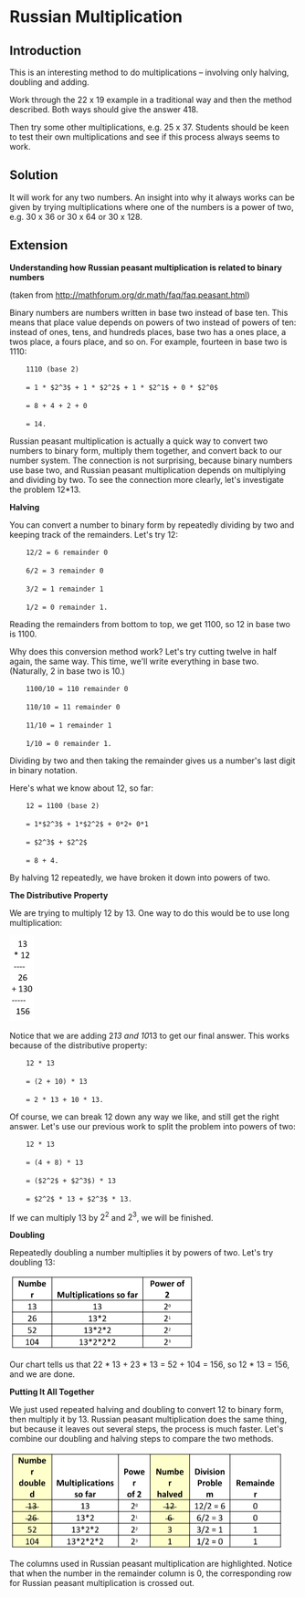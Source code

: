 # Russian Multiplication

## Introduction
This is an interesting method to do multiplications – involving only halving, doubling and adding.  

Work through the 22 x 19 example in a traditional way and then the method described. Both ways should give the answer 418.  

Then try some other multiplications, e.g. 25 x 37. Students should be keen to test their own multiplications and see if this process always seems to work.


## Solution  

It will work for any two numbers. An insight into why it always works can be given by trying multiplications where one of the numbers is a power of two, e.g. 30 x 36 or 30 x 64 or 30 x 128. 


## Extension

**Understanding how Russian peasant multiplication is related to binary numbers**  

(taken from http://mathforum.org/dr.math/faq/faq.peasant.html)   

Binary numbers are numbers written in base two instead of base ten. This means that place value depends on powers of two instead of powers of ten: instead of ones, tens, and hundreds places, base two has a ones place, a twos place, a fours place, and so on. For example, fourteen in base two is 1110:  

        1110 (base 2)
  
        = 1 * $2^3$ + 1 * $2^2$ + 1 * $2^1$ + 0 * $2^0$
  
        = 8 + 4 + 2 + 0
  
        = 14.  

Russian peasant multiplication is actually a quick way to convert two numbers to binary form, multiply them together, and convert back to our number system. The connection is not surprising, because binary numbers use base two, and Russian peasant multiplication depends on multiplying and dividing by two. To see the connection more clearly, let's investigate the problem 12*13.  

**Halving**  

You can convert a number to binary form by repeatedly dividing by two and keeping track of the remainders. Let's try 12:  

        12/2 = 6 remainder 0  

        6/2 = 3 remainder 0  

        3/2 = 1 remainder 1  

        1/2 = 0 remainder 1.  

Reading the remainders from bottom to top, we get 1100, so 12 in base two is 1100.  

Why does this conversion method work? Let's try cutting twelve in half again, the same way. This time, we'll write everything in base two. (Naturally, 2 in base two is 10.)  

        1100/10 = 110 remainder 0  

        110/10 = 11 remainder 0  

        11/10 = 1 remainder 1  

        1/10 = 0 remainder 1.  

Dividing by two and then taking the remainder gives us a number's last digit in binary notation.  

Here's what we know about 12, so far:  

        12 = 1100 (base 2)  

        = 1*$2^3$ + 1*$2^2$ + 0*2+ 0*1  

        = $2^3$ + $2^2$  

        = 8 + 4.  

By halving 12 repeatedly, we have broken it down into powers of two.  

**The Distributive Property**  

We are trying to multiply 12 by 13. One way to do this would be to use long multiplication:   

![](../../images/russian-multiplication-4.png)



Notice that we are adding 2*13 and 10*13 to get our final answer. This works because of the distributive property:  

        12 * 13  

        = (2 + 10) * 13  

        = 2 * 13 + 10 * 13.  

Of course, we can break 12 down any way we like, and still get the right answer. Let's use our previous work to split the problem into powers of two:  

        12 * 13  

        = (4 + 8) * 13  

        = ($2^2$ + $2^3$) * 13  

        = $2^2$ * 13 + $2^3$ * 13.  

If we can multiply 13 by $2^2$ and $2^3$, we will be finished.  

**Doubling**  

Repeatedly doubling a number multiplies it by powers of two. Let's try doubling 13:   

![](../../images/russian-multiplication-2.png)


Our chart tells us that 22 * 13 + 23 * 13 = 52 + 104 = 156, so 12 * 13 = 156, and we are done.  

**Putting It All Together**  

We just used repeated halving and doubling to convert 12 to binary form, then multiply it by 13. Russian peasant multiplication does the same thing, but because it leaves out several steps, the process is much faster. Let's combine our doubling and halving steps to compare the two methods.  

![](../../images/russian-multiplication-3.png)

The columns used in Russian peasant multiplication are highlighted. Notice that when the number in the remainder column is 0, the corresponding row for Russian peasant multiplication is crossed out.
